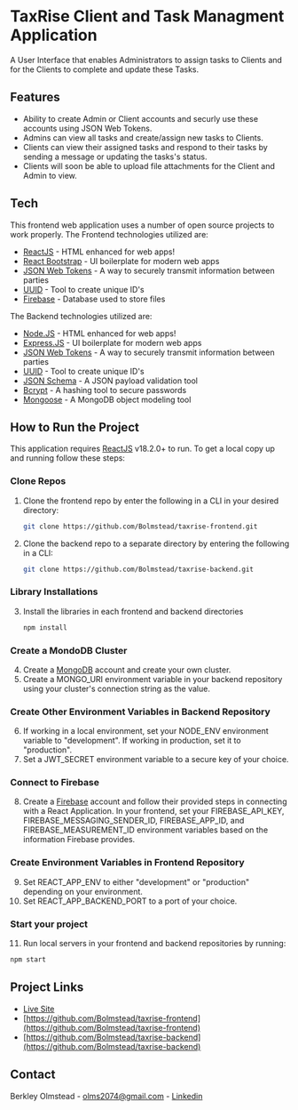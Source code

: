 # TaxRise Client and Task Managment Application

A User Interface that enables Administrators to assign tasks to Clients and for the Clients to complete and update these Tasks.

## Features

- Ability to create Admin or Client accounts and securly use these accounts using JSON Web Tokens.
- Admins can view all tasks and create/assign new tasks to Clients.
- Clients can view their assigned tasks and respond to their tasks by sending a message or updating the tasks's status.
- Clients will soon be able to upload file attachments for the Client and Admin to view.

## Tech

This frontend web application uses a number of open source projects to work properly. The Frontend technologies utilized are:

- [ReactJS] - HTML enhanced for web apps!
- [React Bootstrap] - UI boilerplate for modern web apps
- [JSON Web Tokens] - A way to securely transmit information between parties
- [UUID] - Tool to create unique ID's
- [Firebase] - Database used to store files

The Backend technologies utilized are:

- [Node.JS] - HTML enhanced for web apps!
- [Express.JS] - UI boilerplate for modern web apps
- [JSON Web Tokens] - A way to securely transmit information between parties
- [UUID] - Tool to create unique ID's
- [JSON Schema] - A JSON payload validation tool
- [Bcrypt] - A hashing tool to secure passwords
- [Mongoose] - A MongoDB object modeling tool

## How to Run the Project

This application requires [ReactJS](https://nodejs.org/) v18.2.0+ to run. To get a local copy up and running follow these steps:

### Clone Repos

1. Clone the frontend repo by enter the following in a CLI in your desired directory:

   ```sh
   git clone https://github.com/Bolmstead/taxrise-frontend.git
   ```

2. Clone the backend repo to a separate directory by entering the following in a CLI:

   ```sh
   git clone https://github.com/Bolmstead/taxrise-backend.git
   ```

### Library Installations

3. Install the libraries in each frontend and backend directories

   ```sh
   npm install
   ```

### Create a MondoDB Cluster

4. Create a [MongoDB](https://www.mongodb.com/) account and create your own cluster.
5. Create a MONGO_URI environment variable in your backend repository using your cluster's connection string as the value.

### Create Other Environment Variables in Backend Repository

6. If working in a local environment, set your NODE_ENV environment variable to "development". If working in production, set it to "production".
7. Set a JWT_SECRET environment variable to a secure key of your choice.

### Connect to Firebase

8. Create a [Firebase](https://firebase.google.com/) account and follow their provided steps in connecting with a React Application. In your frontend, set your FIREBASE_API_KEY, FIREBASE_MESSAGING_SENDER_ID, FIREBASE_APP_ID, and FIREBASE_MEASUREMENT_ID environment variables based on the information Firebase provides.

### Create Environment Variables in Frontend Repository

9. Set REACT_APP_ENV to either "development" or "production" depending on your environment.
10. Set REACT_APP_BACKEND_PORT to a port of your choice.

### Start your project

11. Run local servers in your frontend and backend repositories by running:

```sh
npm start
```

## Project Links

- [Live Site](https://freebay.netlify.app/)
- [https://github.com/Bolmstead/taxrise-frontend](https://github.com/Bolmstead/taxrise-frontend)
- [https://github.com/Bolmstead/taxrise-backend](https://github.com/Bolmstead/taxrise-backend)

## Contact

Berkley Olmstead - olms2074@gmail.com - [Linkedin](https://www.linkedin.com/in/berkleyolmstead/)

[node.js]: http://nodejs.org
[React Bootstrap]: https://react-bootstrap.netlify.app/
[Express.JS]: http://expressjs.com
[ReactJS]: https://react.dev/
[JSON Web Tokens]: https://www.npmjs.com/package/jsonwebtoken
[UUID]: https://www.npmjs.com/package/uuid
[Bcrypt]: https://www.npmjs.com/package/bcrypt
[JSON Schema]: https://www.npmjs.com/package/jsonschema
[Mongoose]: https://www.npmjs.com/package/mongoose
[Firebase]: https://firebase.google.com/
